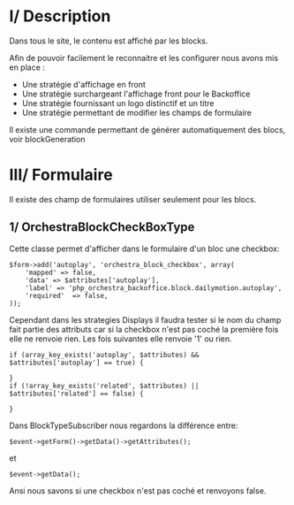 
# I/ Description

Dans tous le site, le contenu est affiché par les blocks.

Afin de pouvoir facilement le reconnaitre et les configurer nous avons mis en place : 

  - Une stratégie d'affichage en front
  - Une stratégie surchargeant l'affichage front pour le Backoffice
  - Une stratégie fournissant un logo distinctif et un titre
  - Une stratégie permettant de modifier les champs de formulaire

Il existe une commande permettant de générer automatiquement des blocs, voir blockGeneration

# III/ Formulaire

Il existe des champ de formulaires utiliser seulement pour les blocs.

## 1/ OrchestraBlockCheckBoxType

Cette classe permet d'afficher dans le formulaire d'un bloc une checkbox:

    $form->add('autoplay', 'orchestra_block_checkbox', array(
        'mapped' => false,
        'data' => $attributes['autoplay'],
        'label' => 'php_orchestra_backoffice.block.dailymotion.autoplay',
        'required'  => false,
    ));

Cependant dans les strategies Displays il faudra tester si le nom du champ fait partie des attributs car si la checkbox n'est pas coché la première fois elle ne renvoie rien.
Les fois suivantes elle renvoie '1' ou rien.

    if (array_key_exists('autoplay', $attributes) && $attributes['autoplay'] == true) {
    
    }
    if (!array_key_exists('related', $attributes) || $attributes['related'] == false) {
    
    }

Dans BlockTypeSubscriber nous regardons la différence entre:

    $event->getForm()->getData()->getAttributes();

et

    $event->getData();

Ansi nous savons si une checkbox n'est pas coché et renvoyons false.
